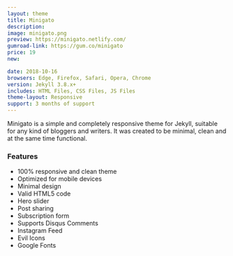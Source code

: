 ```yaml
---
layout: theme
title: Minigato
description:
image: minigato.png
preview: https://minigato.netlify.com/
gumroad-link: https://gum.co/minigato
price: 19
new:

date: 2018-10-16
browsers: Edge, Firefox, Safari, Opera, Chrome
version: Jekyll 3.8.x+
includes: HTML Files, CSS Files, JS Files
theme-layout: Responsive
support: 3 months of support
---
```

Minigato is a simple and completely responsive theme for Jekyll, suitable for any kind of bloggers and writers. It was created to be minimal, clean and at the same time functional.

### Features

* 100% responsive and clean theme
* Optimized for mobile devices
* Minimal design
* Valid HTML5 code
* Hero slider
* Post sharing
* Subscription form
* Supports Disqus Comments
* Instagram Feed
* Evil Icons
* Google Fonts